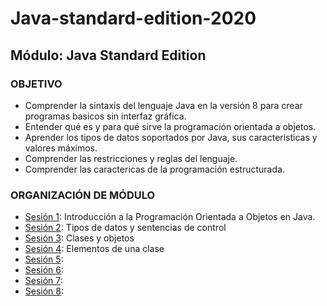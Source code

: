 # Java-standard-edition-2020 
## Módulo: Java Standard Edition

### OBJETIVO 
- Comprender la sintaxis del lenguaje Java en la versión 8 para crear programas basicos sin interfaz gráfica.
- Entender qué es y para qué sirve la programación orientada a objetos.
- Aprender los tipos de datos soportados por Java, sus características y valores máximos.
- Comprender las restricciones y reglas del lenguaje.
- Comprender las caractericas de la programación estructurada.

 ### ORGANIZACIÓN DE MÓDULO 
 
 - [Sesión 1](Sesion-01): Introducción a la Programación Orientada a Objetos en Java.
 - [Sesión 2](Sesion-02): Tipos de datos y sentencias de control
 - [Sesión 3](Sesion-03): Clases y objetos
 - [Sesión 4](Sesion-04): Elementos de una clase
 - [Sesión 5](): 
 - [Sesión 6](): 
 - [Sesión 7](): 
 - [Sesión 8]():


